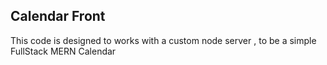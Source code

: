 ## Calendar Front

This code is designed to works with a custom node server , to be a simple FullStack MERN Calendar


